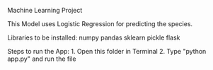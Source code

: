 Machine Learning Project

This Model uses Logistic Regression for predicting the species.

Libraries to be installed:
    numpy
    pandas
    sklearn
    pickle
    flask

Steps to run the App:
    1. Open this folder in Terminal
    2. Type "python app.py" and run the file